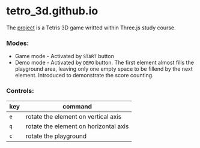 # tetro_3d.github.io
The [project](https://allohant.github.io/tetro_3d.github.io/#) is a Tetris 3D game writted within Three.js study course.

### Modes:
- Game mode - Activated by `START` button
- Demo mode - Activated by `DEMO` button. The first element almost fills the playground area, leaving only one empty space to be fillend by the next element. Introduced to demonstrate the score counting.
### Controls:
| key | command |
| --- |	---	|
|	`e` |	rotate the element on vertical axis	|
|	`q` | rotate the element on horizontal axis |
| `c` | rotate the playground |
